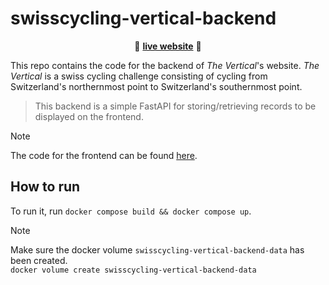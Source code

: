 # swisscycling-vertical-backend

<p align="center">🚀 <a href="https://swisscycling-vertical.arthurgassner.ch"><strong>live website</strong></a> 🚀</p>

This repo contains the code for the backend of _The Vertical_'s website.
_The Vertical_ is a swiss cycling challenge consisting of cycling from Switzerland's northernmost point to Switzerland's southernmost point.  

> This backend is a simple FastAPI for storing/retrieving records to be displayed on the frontend.

> [!NOTE]  
> The code for the frontend can be found [here](https://github.com/arthurgassner/swisscycling-vertical-frontend).

## How to run

To run it, run `docker compose build && docker compose up`.

> [!NOTE]
> Make sure the docker volume `swisscycling-vertical-backend-data` has been created. <br>
> `docker volume create swisscycling-vertical-backend-data`